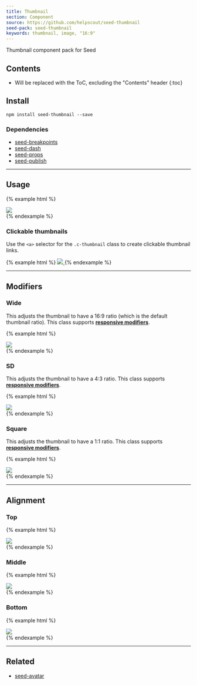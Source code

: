 ```yaml
---
title: Thumbnail
section: Component
source: https://github.com/helpscout/seed-thumbnail
seed-pack: seed-thumbnail
keywords: thumbnail, image, "16:9"
---
```


Thumbnail component pack for Seed

## Contents

* Will be replaced with the ToC, excluding the "Contents" header
{:toc}

## Install

```
npm install seed-thumbnail --save
```


### Dependencies

* [seed-breakpoints](/seed/packs/seed-breakpoints)
* [seed-dash](/seed/packs/seed-dash)
* [seed-props](/seed/packs/seed-props)
* [seed-publish](/seed/packs/seed-publish)



---



## Usage

{% example html %}
<div class="c-thumbnail">
  <img src="/seed/images/examples/cupcake.jpg" class="c-thumbnail__image">
</div>
{% endexample %}



### Clickable thumbnails

Use the `<a>` selector for the `.c-thumbnail` class to create clickable thumbnail links.

{% example html %}
<a class="c-thumbnail" href="#">
  <img src="/seed/images/examples/cupcake.jpg" class="c-thumbnail__image">
</a>
{% endexample %}



---



## Modifiers

### Wide

This adjusts the thumbnail to have a 16:9 ratio (which is the default thumbnail ratio).
This class supports **[responsive modifiers](/seed/packs/seed-breakpoints/#responsive-modifiers)**.

{% example html %}
<div class="c-thumbnail c-thumbnail--wide">
  <img src="/seed/images/examples/cupcake.jpg" class="c-thumbnail__image">
</div>
{% endexample %}



### SD

This adjusts the thumbnail to have a 4:3 ratio.
This class supports **[responsive modifiers](/seed/packs/seed-breakpoints/#responsive-modifiers)**.

{% example html %}
<div class="c-thumbnail c-thumbnail--sd">
  <img src="/seed/images/examples/cupcake.jpg" class="c-thumbnail__image">
</div>
{% endexample %}



### Square

This adjusts the thumbnail to have a 1:1 ratio.
This class supports **[responsive modifiers](/seed/packs/seed-breakpoints/#responsive-modifiers)**.

{% example html %}
<div class="c-thumbnail c-thumbnail--square">
  <img src="/seed/images/examples/cupcake.jpg" class="c-thumbnail__image">
</div>
{% endexample %}



---



## Alignment

### Top

{% example html %}
<div class="c-thumbnail c-thumbnail--top">
  <img src="/seed/images/examples/cupcake.jpg" class="c-thumbnail__image">
</div>
{% endexample %}


### Middle

{% example html %}
<div class="c-thumbnail c-thumbnail--middle">
  <img src="/seed/images/examples/cupcake.jpg" class="c-thumbnail__image">
</div>
{% endexample %}


### Bottom

{% example html %}
<div class="c-thumbnail c-thumbnail--bottom">
  <img src="/seed/images/examples/cupcake.jpg" class="c-thumbnail__image">
</div>
{% endexample %}



---



## Related

* [seed-avatar](/seed/packs/seed-avatar)
